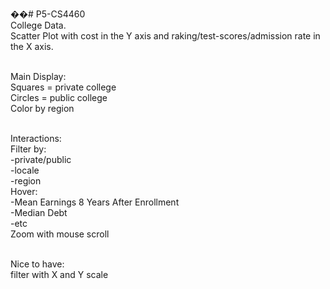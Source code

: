﻿��# P5-CS4460
<br /> College Data.
<br /> Scatter Plot with cost in the Y axis and raking/test-scores/admission rate in the X axis. 

<br />Main Display:
<br />Squares = private college
<br />Circles = public college
<br />Color by region

<br />Interactions:
<br />  Filter by:
<br />   -private/public
<br />    -locale
<br />    -region
<br />  Hover:
<br />    -Mean Earnings 8 Years After Enrollment
<br />    -Median Debt
<br />    -etc
<br />  Zoom with mouse scroll

<br /> Nice to have:
<br /> filter with X and Y scale

